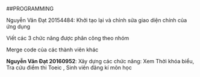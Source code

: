 ##PROGRAMMING


Nguyễn Văn Đạt 20154484: Khởi tạo lại và chỉnh sửa giao diện chính của 
ứng dụng

Viết các 3 chức năng được phân công theo nhóm

Merge code của các thành viên khác

**Nguyễn Văn Đạt 20160952**: Xây dựng các chức năng: Xem Thời khóa biểu,
Tra cứu điểm thi Toeic , Sinh viên đăng kí môn học

